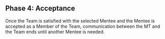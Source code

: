 ## Phase 4: Acceptance

Once the Team is satisfied with the selected Mentee and the Mentee is accepted as a Member of the Team, communication between the MT and the Team ends until another Mentee is needed.
